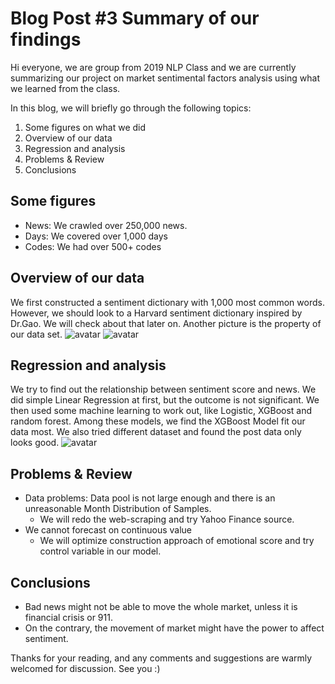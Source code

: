 # Blog Post #3 Summary of our findings

Hi everyone, we are group from 2019 NLP Class and we are currently summarizing our project on market sentimental factors analysis using what we learned from the class. 

In this blog, we will briefly go through the following topics:
1. Some figures on what we did
2. Overview of our data
3. Regression and analysis 
4. Problems & Review
5. Conclusions

## Some figures
- News: We crawled over 250,000 news.
- Days: We covered over 1,000 days
- Codes: We had over 500+ codes

## Overview of our data
We first constructed a sentiment dictionary with 1,000 most common words. However, we should look to a Harvard sentiment dictionary inspired by Dr.Gao. We will check about that later on. Another picture is the property of our data set.
![avatar](https://github.com/zzlive/Pictures/blob/master/22.png)
![avatar](https://github.com/zzlive/Pictures/blob/master/23.png)

## Regression and analysis
We try to find out the relationship between sentiment score and news. We did simple Linear Regression at first, but the outcome is not significant. We then used some machine learning to work out, like Logistic, XGBoost and random forest. Among these models, we find the XGBoost Model fit our data most. We also tried different dataset and found the post data only looks good.
![avatar](https://github.com/zzlive/Pictures/blob/master/24.png)

## Problems & Review
- Data problems: Data pool is not large enough and there is an unreasonable Month Distribution of Samples.
  - We will redo the web-scraping and try Yahoo Finance source.
- We cannot forecast on continuous value
  - We will optimize construction approach of emotional score and try control variable in our model.

## Conclusions
- Bad news might not be able to move the whole market, unless it is financial crisis or 911.
- On the contrary, the movement of market might have the power to affect sentiment.

Thanks for your reading, and any comments and suggestions are warmly welcomed for discussion. See you :)
